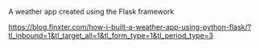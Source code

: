 A weather app created using the Flask framework


https://blog.finxter.com/how-i-built-a-weather-app-using-python-flask/?tl_inbound=1&tl_target_all=1&tl_form_type=1&tl_period_type=3
